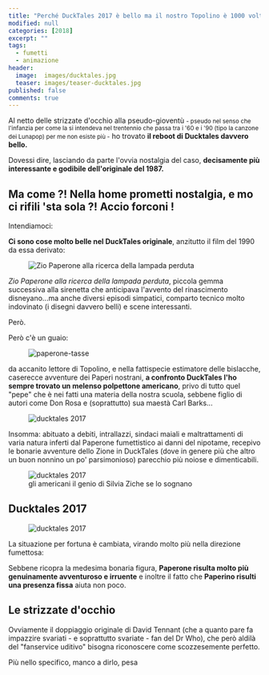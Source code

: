 ```yaml
---
title: "Perché DuckTales 2017 è bello ma il nostro Topolino è 1000 volte meglio"
modified: null
categories: [2018]
excerpt: ""
tags:
  - fumetti
  - animazione
header: 
  image:  images/ducktales.jpg
  teaser: images/teaser-ducktales.jpg 
published: false
comments: true
---
```


Al netto delle strizzate d'occhio alla pseudo-gioventù <small>- pseudo nel senso che l'infanzia per come la si intendeva nel trentennio che passa tra i '60 e i '90 (tipo la canzone dei Lunapop) per me non esiste più -</small> ho trovato **il reboot di Ducktales davvero bello.**

Dovessi dire, lasciando da parte l'ovvia nostalgia del caso, **decisamente più interessante e godibile dell'originale del 1987.**

## Ma come ?! Nella home prometti nostalgia, e mo ci rifili 'sta sola ?! Accio forconi !

Intendiamoci: 

**Ci sono cose molto belle nel DuckTales originale**, anzitutto il film del 1990 da essa derivato:

<figure>
	<img src="https://images-na.ssl-images-amazon.com/images/I/71IWvIZfvTL._SY445_.jpg" alt="Zio Paperone alla ricerca della lampada perduta">
</figure>

_Zio Paperone alla ricerca della lampada perduta_, piccola gemma successiva alla sirenetta che anticipava l'avvento del rinascimento disneyano...ma anche diversi episodi simpatici, comparto tecnico molto indovinato (i disegni davvero belli) e scene interessanti.

Però.

Però c'è un guaio: 

<figure>
<img src="http://www.movimentolibertario.com/wp-content/uploads/2015/02/paperone-tasse.jpg" alt="paperone-tasse">
</figure>

da accanito lettore di Topolino, e nella fattispecie estimatore delle bislacche, caserecce avventure dei Paperi nostrani, **a confronto DuckTales l'ho sempre trovato un melenso polpettone americano**, privo di tutto quel "pepe" che è nei fatti una materia della nostra scuola, sebbene figlio di autori come Don Rosa e (soprattutto) sua maestà Carl Barks...

<figure>
<img src="http://www.papersera.net/immagini/articoli/aIn4/01.jpg" alt="ducktales 2017">
</figure>

Insomma: abituato a debiti, intrallazzi, sindaci maiali e maltrattamenti di varia natura inferti dal Paperone fumettistico ai danni del nipotame, recepivo le bonarie avventure dello Zione in DuckTales (dove in genere più che altro un buon nonnino un po' parsimonioso) parecchio più noiose e dimenticabili.

<figure>
<img src="https://outducks.org/webusers/webusers/2008/12/it_tl_2133c_001.jpg" alt="ducktales 2017">
<figcaption>
	gli americani il genio di Silvia Ziche se lo sognano
</figcaption>
</figure>

## Ducktales 2017

<figure>
<img src="http://www.iogiocopulito.it/wp-content/uploads/2017/10/IoGiocoPulito_ducktales_disney_italia.jpg" alt="ducktales 2017">
</figure>

La situazione per fortuna è cambiata, virando molto più nella direzione fumettosa: 

Sebbene ricopra la medesima bonaria figura, **Paperone risulta molto più genuinamente avventuroso e irruente** e inoltre il fatto che **Paperino risulti una presenza fissa** aiuta non poco. 

## Le strizzate d'occhio

Ovviamente il doppiaggio originale di David Tennant (che a quanto pare fa impazzire svariati - e soprattutto svariate - fan del Dr Who), che  però aldilà del "fanservice uditivo" bisogna riconoscere come scozzesemente perfetto.

Più nello specifico, manco a dirlo, pesa

